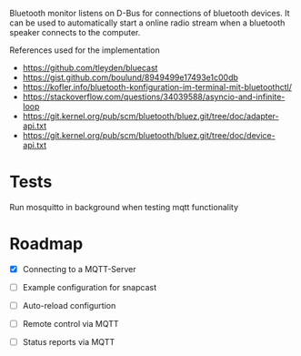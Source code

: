 Bluetooth monitor listens on D-Bus for connections of bluetooth devices.
It can be used to automatically start a online radio stream when a bluetooth speaker connects to the computer.

References used for the implementation
- https://github.com/tleyden/bluecast
- https://gist.github.com/boulund/8949499e17493e1c00db
- https://kofler.info/bluetooth-konfiguration-im-terminal-mit-bluetoothctl/
- https://stackoverflow.com/questions/34039588/asyncio-and-infinite-loop
- https://git.kernel.org/pub/scm/bluetooth/bluez.git/tree/doc/adapter-api.txt
- https://git.kernel.org/pub/scm/bluetooth/bluez.git/tree/doc/device-api.txt

# Tests

Run mosquitto in background when testing mqtt functionality

# Roadmap
- [X] Connecting to a MQTT-Server
- [ ] Example configuration for snapcast
- [ ] Auto-reload configurtion
- [ ] Remote control via MQTT
- [ ] Status reports via MQTT

